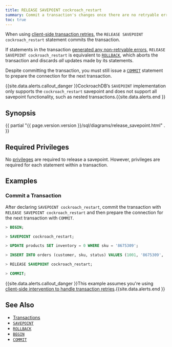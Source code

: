 ```yaml
---
title: RELEASE SAVEPOINT cockroach_restart
summary: Commit a transaction's changes once there are no retryable errors with the RELEASE SAVEPOINT cockroach_restart statement in CockroachDB.
toc: true
---
```


When using [client-side transaction retries](transactions.html#client-side-transaction-retries), the `RELEASE SAVEPOINT cockroach_restart` statement commits the transaction.

If statements in the transaction [generated any non-retryable errors](transactions.html#error-handling), `RELEASE SAVEPOINT cockroach_restart` is equivalent to [`ROLLBACK`](rollback-transaction.html), which aborts the transaction and discards *all* updates made by its statements.

Despite committing the transaction, you must still issue a [`COMMIT`](commit-transaction.html) statement to prepare the connection for the next transaction.

{{site.data.alerts.callout_danger }}CockroachDB’s <code>SAVEPOINT</code> implementation only supports the <code>cockroach_restart</code> savepoint and does not support all savepoint functionality, such as nested transactions.{{site.data.alerts.end }}


## Synopsis

<div>
{{ partial "{{ page.version.version }}/sql/diagrams/release_savepoint.html" . }}
</div>

## Required Privileges

No [privileges](privileges.html) are required to release a savepoint. However, privileges are required for each statement within a transaction.

## Examples

### Commit a Transaction

After declaring `SAVEPOINT cockroach_restart`, commit the transaction with `RELEASE SAVEPOINT cockroach_restart` and then prepare the connection for the next transaction with `COMMIT`.

~~~ sql
> BEGIN;

> SAVEPOINT cockroach_restart;

> UPDATE products SET inventory = 0 WHERE sku = '8675309';

> INSERT INTO orders (customer, sku, status) VALUES (1001, '8675309', 'new');

> RELEASE SAVEPOINT cockroach_restart;

> COMMIT;
~~~

{{site.data.alerts.callout_danger }}This example assumes you're using <a href="transactions.html#client-side-intervention">client-side intervention to handle transaction retries</a>.{{site.data.alerts.end }}

## See Also

- [Transactions](transactions.html)
- [`SAVEPOINT`](savepoint.html)
- [`ROLLBACK`](rollback-transaction.html)
- [`BEGIN`](begin-transaction.html)
- [`COMMIT`](commit-transaction.html)
